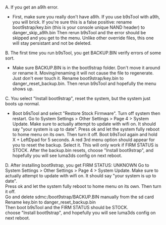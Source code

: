 A. If you get an a9lh error.<br>
- First, make sure you really don't have a9lh. If you use b9sTool with a9lh, you will brick.
If you're sure this is a false positive: rename boot9strap/key.bin (this is your console unique NAND header) to danger_skip_a9lh.bin
Then rerun b9sTool and the error should be skipped and you get to the menu. Unlike other override files, this one will stay persistant and not be deleted.

B. The first time you run b9sTool, you get BACKUP.BIN verify errors of some sort.
- Make sure BACKUP.BIN is in the boot9strap folder. Don't move it around or rename it. Moving/renaming it will not cause the file to regenerate. Just don't ever touch it.
Rename boot9strap/key.bin to danger_reset_backup.bin. Then rerun b9sTool and hopefully the menu shows up.

C. You select "Install boot9strap", reset the system, but the system just boots up normal.
- Boot b9sTool and select "Restore Stock Firmware". Turn off system then restart.
Go to System Settings > Other Settings > Page 4 > System Update. Make sure to actually attempt to update with wifi on.
It should say "your system is up to date". Press ok and let the system fully reboot to home menu on its own. Then turn it off.
Boot b9sTool again and hold X + LeftDpad for 5 seconds. A red 3rd menu option should appear for you to reset the backup. Select it. This will only work if FIRM STATUS is STOCK.
After the backup.bin resets, choose "Install boot9strap", and hopefully you will see luma3ds config on next reboot.

D. After installing boot9strap, you get FIRM STATUS: UNKNOWN
Go to System Settings > Other Settings > Page 4 > System Update. Make sure to actually attempt to update with wifi on. It should say "your system is up to date".<br>
Press ok and let the system fully reboot to home menu on its own. Then turn it off.<br>
Go and delete sdmc:/boot9strap/BACKUP.BIN manually from the sd card<br>
Rename key.bin to danger_reset_backup.bin<br>
Then boot b9sTool and the FIRM STATUS should be STOCK.<br>
choose "Install boot9strap", and hopefully you will see luma3ds config on next reboot.